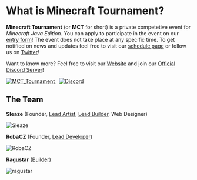 <!--
[![LogoBanner](https://raw.githubusercontent.com/Minecraft-Tournament/.github/main/profile/banner.png)](https://Minecraft-Tournament.github.io/home)
-->

# What is Minecraft Tournament?
**Minecraft Tournament** (or **MCT** for short) is a private competetive event for _Minecraft Java Edition._ You can apply to participate in the event on our [entry form](https://Minecraft-Tournament.github.io/participate)! The event does not take place at any specific time. To get notified on news and updates feel free to visit our [schedule page](https://Minecraft-Tournament.github.io/schedule) or follow us on [Twitter](https://twitter.com/MCT_Tournament)!

Want to know more? Feel free to visit our [Website](https://Minecraft-Tournament.github.io/home) and join our [Official Discord Server](https://discord.com/invite/X9WKPgHYpH)!

<a href="https://twitter.com/MCT_Tournament" target="_blank" >
  <img src="https://img.shields.io/twitter/follow/MCT_Tournament?logo=twitter&style=for-the-badge" alt="MCT_Tournament">
</a>
&nbsp;
<a href="https://discord.com/invite/X9WKPgHYpH" target="_blank">
  <img src="https://img.shields.io/discord/924363338291507210?color=3ba55c&label=Discord%20Server&style=for-the-badge" alt="Discord">
</a>

<br >

## The Team

**Sleaze** (Founder, [Lead Artist](https://github.com/orgs/Minecraft-Tournament/teams/artists), [Lead Builder](https://github.com/orgs/Minecraft-Tournament/teams/builders), Web Designer)

![Sleaze](https://minotar.net/helm/MineralWarrior/48.png)


**RobaCZ** (Founder, [Lead Developer](https://github.com/orgs/Minecraft-Tournament/teams/developers))

![RobaCZ](https://minotar.net/helm/RobaCZ/48.png)


**Ragustar** ([Builder](https://github.com/orgs/Minecraft-Tournament/teams/builders))

![ragustar](https://minotar.net/helm/ragustar/48.png)


